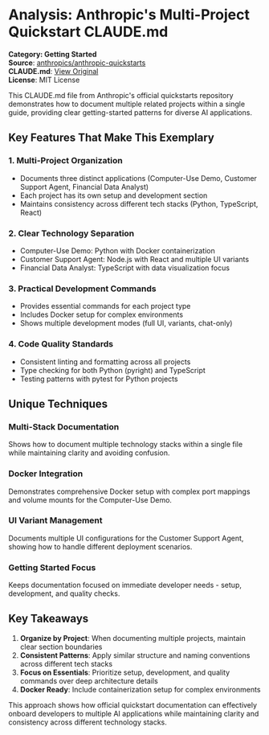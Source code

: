 # Analysis: Anthropic's Multi-Project Quickstart CLAUDE.md

**Category: Getting Started**  
**Source**: [anthropics/anthropic-quickstarts](https://github.com/anthropics/anthropic-quickstarts)  
**CLAUDE.md**: [View Original](https://github.com/anthropics/anthropic-quickstarts/blob/main/CLAUDE.md)  
**License**: MIT License  

This CLAUDE.md file from Anthropic's official quickstarts repository demonstrates how to document multiple related projects within a single guide, providing clear getting-started patterns for diverse AI applications.

## Key Features That Make This Exemplary

### 1. **Multi-Project Organization**
- Documents three distinct applications (Computer-Use Demo, Customer Support Agent, Financial Data Analyst)
- Each project has its own setup and development section
- Maintains consistency across different tech stacks (Python, TypeScript, React)

### 2. **Clear Technology Separation**
- Computer-Use Demo: Python with Docker containerization
- Customer Support Agent: Node.js with React and multiple UI variants
- Financial Data Analyst: TypeScript with data visualization focus

### 3. **Practical Development Commands**
- Provides essential commands for each project type
- Includes Docker setup for complex environments
- Shows multiple development modes (full UI, variants, chat-only)

### 4. **Code Quality Standards**
- Consistent linting and formatting across all projects
- Type checking for both Python (pyright) and TypeScript
- Testing patterns with pytest for Python projects

## Unique Techniques

### **Multi-Stack Documentation**
Shows how to document multiple technology stacks within a single file while maintaining clarity and avoiding confusion.

### **Docker Integration**
Demonstrates comprehensive Docker setup with complex port mappings and volume mounts for the Computer-Use Demo.

### **UI Variant Management**
Documents multiple UI configurations for the Customer Support Agent, showing how to handle different deployment scenarios.

### **Getting Started Focus**
Keeps documentation focused on immediate developer needs - setup, development, and quality checks.

## Key Takeaways

1. **Organize by Project**: When documenting multiple projects, maintain clear section boundaries
2. **Consistent Patterns**: Apply similar structure and naming conventions across different tech stacks
3. **Focus on Essentials**: Prioritize setup, development, and quality commands over deep architecture details
4. **Docker Ready**: Include containerization setup for complex environments

This approach shows how official quickstart documentation can effectively onboard developers to multiple AI applications while maintaining clarity and consistency across different technology stacks.